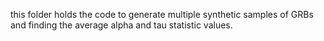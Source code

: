 this folder holds the code to generate multiple synthetic samples of GRBs and finding the average alpha and tau statistic values.